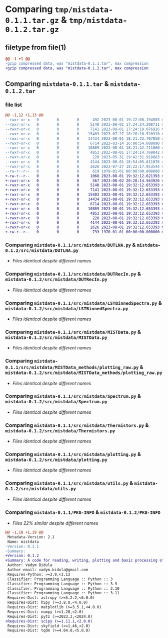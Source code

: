 # Comparing `tmp/mistdata-0.1.1.tar.gz` & `tmp/mistdata-0.1.2.tar.gz`

## filetype from file(1)

```diff
@@ -1 +1 @@
-gzip compressed data, was "mistdata-0.1.1.tar", max compression
+gzip compressed data, was "mistdata-0.1.2.tar", max compression
```

## Comparing `mistdata-0.1.1.tar` & `mistdata-0.1.2.tar`

### file list

```diff
@@ -1,12 +1,13 @@
--rwxr-xr-x   0        0        0      492 2023-08-01 19:22:08.194503 mistdata-0.1.1/pyproject.toml
--rwxr-xr-x   0        0        0     5140 2023-08-01 17:24:24.208711 mistdata-0.1.1/src/mistdata/DUTLNA.py
--rwxr-xr-x   0        0        0     7141 2023-08-01 17:24:18.076926 mistdata-0.1.1/src/mistdata/DUTRecIn.py
--rwxr-xr-x   0        0        0    15403 2023-07-27 18:26:10.520310 mistdata-0.1.1/src/mistdata/LSTBinnedSpectra.py
--rwxr-xr-x   0        0        0    14434 2023-08-01 18:21:42.707859 mistdata-0.1.1/src/mistdata/MISTData.py
--rwxr-xr-x   0        0        0     6714 2023-03-14 16:00:54.080090 mistdata-0.1.1/src/mistdata/MISTData_methods/plotting_raw.py
--rwxr-xr-x   0        0        0    10889 2023-08-01 18:21:42.711860 mistdata-0.1.1/src/mistdata/Spectrum.py
--rwxr-xr-x   0        0        0     4853 2023-08-01 17:24:14.769042 mistdata-0.1.1/src/mistdata/Thermistors.py
--rwxr-xr-x   0        0        0      220 2023-05-31 19:42:31.918863 mistdata-0.1.1/src/mistdata/__init__.py
--rwxr-xr-x   0        0        0     4144 2023-08-01 18:54:05.611076 mistdata-0.1.1/src/mistdata/plotting.py
--rwxr-xr-x   0        0        0     2626 2023-07-27 18:22:17.953544 mistdata-0.1.1/src/mistdata/utils.py
--rw-r--r--   0        0        0      619 1970-01-01 00:00:00.000000 mistdata-0.1.1/PKG-INFO
+-rw-r--r--   0        0        0     1068 2023-08-01 19:32:12.621393 mistdata-0.1.2/LICENSE
+-rwxr-xr-x   0        0        0      567 2023-08-02 20:28:14.563926 mistdata-0.1.2/pyproject.toml
+-rwxr-xr-x   0        0        0     5140 2023-08-01 19:32:12.653393 mistdata-0.1.2/src/mistdata/DUTLNA.py
+-rwxr-xr-x   0        0        0     7141 2023-08-01 19:32:12.653393 mistdata-0.1.2/src/mistdata/DUTRecIn.py
+-rwxr-xr-x   0        0        0    15403 2023-08-01 19:32:12.653393 mistdata-0.1.2/src/mistdata/LSTBinnedSpectra.py
+-rwxr-xr-x   0        0        0    14434 2023-08-01 19:32:12.653393 mistdata-0.1.2/src/mistdata/MISTData.py
+-rwxr-xr-x   0        0        0     6714 2023-08-01 19:32:12.653393 mistdata-0.1.2/src/mistdata/MISTData_methods/plotting_raw.py
+-rwxr-xr-x   0        0        0    10889 2023-08-01 19:32:12.653393 mistdata-0.1.2/src/mistdata/Spectrum.py
+-rwxr-xr-x   0        0        0     4853 2023-08-01 19:32:12.653393 mistdata-0.1.2/src/mistdata/Thermistors.py
+-rwxr-xr-x   0        0        0      220 2023-08-01 19:32:12.653393 mistdata-0.1.2/src/mistdata/__init__.py
+-rwxr-xr-x   0        0        0     4144 2023-08-01 19:32:12.653393 mistdata-0.1.2/src/mistdata/plotting.py
+-rwxr-xr-x   0        0        0     2626 2023-08-01 19:32:12.653393 mistdata-0.1.2/src/mistdata/utils.py
+-rw-r--r--   0        0        0      733 1970-01-01 00:00:00.000000 mistdata-0.1.2/PKG-INFO
```

### Comparing `mistdata-0.1.1/src/mistdata/DUTLNA.py` & `mistdata-0.1.2/src/mistdata/DUTLNA.py`

 * *Files identical despite different names*

### Comparing `mistdata-0.1.1/src/mistdata/DUTRecIn.py` & `mistdata-0.1.2/src/mistdata/DUTRecIn.py`

 * *Files identical despite different names*

### Comparing `mistdata-0.1.1/src/mistdata/LSTBinnedSpectra.py` & `mistdata-0.1.2/src/mistdata/LSTBinnedSpectra.py`

 * *Files identical despite different names*

### Comparing `mistdata-0.1.1/src/mistdata/MISTData.py` & `mistdata-0.1.2/src/mistdata/MISTData.py`

 * *Files identical despite different names*

### Comparing `mistdata-0.1.1/src/mistdata/MISTData_methods/plotting_raw.py` & `mistdata-0.1.2/src/mistdata/MISTData_methods/plotting_raw.py`

 * *Files identical despite different names*

### Comparing `mistdata-0.1.1/src/mistdata/Spectrum.py` & `mistdata-0.1.2/src/mistdata/Spectrum.py`

 * *Files identical despite different names*

### Comparing `mistdata-0.1.1/src/mistdata/Thermistors.py` & `mistdata-0.1.2/src/mistdata/Thermistors.py`

 * *Files identical despite different names*

### Comparing `mistdata-0.1.1/src/mistdata/plotting.py` & `mistdata-0.1.2/src/mistdata/plotting.py`

 * *Files identical despite different names*

### Comparing `mistdata-0.1.1/src/mistdata/utils.py` & `mistdata-0.1.2/src/mistdata/utils.py`

 * *Files identical despite different names*

### Comparing `mistdata-0.1.1/PKG-INFO` & `mistdata-0.1.2/PKG-INFO`

 * *Files 22% similar despite different names*

```diff
@@ -1,18 +1,19 @@
 Metadata-Version: 2.1
 Name: mistdata
-Version: 0.1.1
-Summary: 
+Version: 0.1.2
+Summary: A code for reading, writing, plotting and basic processing of the MIST data
 Author: Vadym Bidula
 Author-email: vadym.bidula@gmail.com
 Requires-Python: >=3.9,<3.13
 Classifier: Programming Language :: Python :: 3
 Classifier: Programming Language :: Python :: 3.9
 Classifier: Programming Language :: Python :: 3.10
 Classifier: Programming Language :: Python :: 3.11
 Requires-Dist: astropy (>=5.2.2,<6.0.0)
 Requires-Dist: h5py (>=3.8.0,<4.0.0)
 Requires-Dist: matplotlib (>=3.5.1,<4.0.0)
 Requires-Dist: numpy (>=1.20,<2.0)
 Requires-Dist: pytz (>=2023.3,<2024.0)
+Requires-Dist: scipy (>=1.11.1,<2.0.0)
 Requires-Dist: skyfield (>=1.46,<2.0)
 Requires-Dist: tqdm (>=4.64.0,<5.0.0)
```

